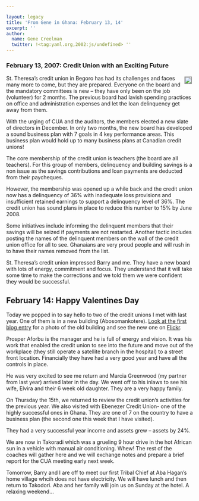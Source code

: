 ```yaml
---

layout: legacy
title: 'From Gene in Ghana: February 13, 14'
excerpt: ''
author:
  name: Gene Creelman
  twitter: !<tag:yaml.org,2002:js/undefined> ''
---
```


<h3>February 13, 2007: Credit Union with an Exciting Future</h3>


<p><a href="http://www.flickr.com/photos/21725989@N00/"><img src="http://farm1.static.flickr.com/125/391947582_cf4366304c_m.jpg" style="float:right; border: 2px solid #999999; margin: 4px;" /></a>St. Theresa&#8217;s credit union in Begoro has had its challenges and faces many more to come, but they are prepared. Everyone on the board and the mandatory committees is new – they have only been on the job (volunteer) for 2 months.  The previous board had lavish spending practices on office and administration expenses and let the loan delinquency get away from them.</p>


<p>With the urging of <span class="caps">CUA</span> and the auditors, the members elected a new slate of directors in December.  In only two months, the new board has developed a sound business plan with 7 goals in 4 key performance areas. This business plan would hold up to many business plans at Canadian credit unions!</p>


<p>The core membership of the credit union is teachers (the board are all teachers). For this group of members, delinquency and building savings is a non issue as the savings contributions and loan payments are deducted from their paycheques.</p>


<p>However, the membership was opened up a while back and the credit union now has a delinquency of 36% with inadequate loss provisions and insufficient retained earnings to support a delinquency level of 36%. The credit union has sound plans in place to reduce this number to 15% by June 2008.</p>


<p>Some initiatives include informing the delinquent members that their savings will be seized if payments are not restarted. Another tactic includes posting the names of the delinquent members on the wall of the credit union office for all to see. Ghanaians are very proud people and will rush in to have their names removed from the list.</p>


<p>St. Theresa&#8217;s credit union impressed Barry and me. They have a new board with lots of energy, commitment and focus. They understand that it will take some time to make the corrections and we told them we were confident they would be successful.</p>


<h2>February 14: Happy Valentines Day</h2>


<p>Today we popped in to say hello to two of the credit unions I met with last year. One of them is in a new building (Abosomankotere). <a href="http://www.opensourcecu.com/articles/2007/02/02/from-gene-in-ghana-happy-groundhogs-day">Look at the first blog entry</a> for a photo of the old building and see the new one on <a href="http://www.flickr.com/photos/21725989@N00/">Flickr</a>.</p>


<p>Prosper Aforbu is the manager and he is full of energy and vision. It was his work that enabled the credit union to see into the future and move out of the workplace (they still operate a satellite branch in the hospital) to a street front location. Financially they have had a very good year and have all the controls in place.</p>


<p>He was very excited to see me return and Marcia Greenwood (my partner from last year) arrived later in the day. We went off to his inlaws to see his wife, Elvira and their 6 week old daughter.  They are a very happy family.</p>


<p>On Thursday the 15th, we returned to review the credit union&#8217;s activities for the previous year. We also visited with Ebenezer Credit Union- one of the highly successful ones in Ghana. They are one of 7 on the country to have a business plan (the second one this week that I have visited).</p>


<p>They had a very successful year income and assets grew &#8211; assets by 24%.</p>


<p>We are now in Takoradi which was a grueling 9 hour drive in the hot African sun in a vehicle with manual air conditioning. Whew! The rest of the coaches will gather here and we will exchange notes and prepare a brief report for the <span class="caps">CUA</span> meeting early next week.</p>


<p>Tomorrow, Barry and I are off to meet our first Tribal Chief at Aba Hagan&#8217;s home village whcih does not have electricity. We will have lunch and then return to Takodori. Aba and her family will join us on Sunday at the hotel. A relaxing weekend&#8230;</p>